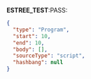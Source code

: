 __ESTREE_TEST__:PASS:
```json
{
  "type": "Program",
  "start": 10,
  "end": 10,
  "body": [],
  "sourceType": "script",
  "hashbang": null
}
```
